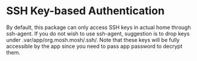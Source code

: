 SSH Key-based Authentication
=============================

By default, this package can only access SSH keys in actual home through ssh-agent. If you do not wish to use ssh-agent,
suggestion is to drop keys under .var/app/org.mosh.mosh/.ssh/. Note that these keys will be fully accessible by the app
since you need to pass app password to decrypt them.
